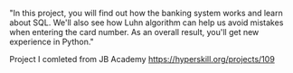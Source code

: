 "In this project, you will find out how the banking system works and learn about SQL. We'll also see how Luhn algorithm can help us avoid mistakes when entering the card number. As an overall result, you'll get new experience in Python."

Project I comleted from JB Academy https://hyperskill.org/projects/109
